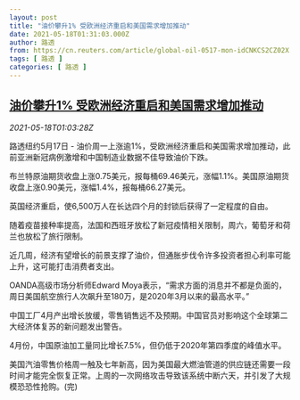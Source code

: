 ```yaml
---
layout: post
title: "油价攀升1% 受欧洲经济重启和美国需求增加推动"
date: 2021-05-18T01:31:03.000Z
author: 路透
from: https://cn.reuters.com/article/global-oil-0517-mon-idCNKCS2CZ02X
tags: [ 路透 ]
categories: [ 路透 ]
---
```

<!--1621301463000-->
[油价攀升1% 受欧洲经济重启和美国需求增加推动](https://cn.reuters.com/article/global-oil-0517-mon-idCNKCS2CZ02X)
------

<div>
<div><i>2021-05-18T01:03:28Z</i></div><p>路透纽约5月17日 - 油价周一上涨逾1%，受欧洲经济重启和美国需求增加推动，此前亚洲新冠病例激增和中国制造业数据不佳导致油价下跌。</p><p>布兰特原油期货收盘上涨0.75美元，报每桶69.46美元，涨幅1.1%。美国原油期货收盘上涨0.90美元，涨幅1.4%，报每桶66.27美元。</p><p>英国经济重启，使6,500万人在长达四个月的封锁后获得了一定程度的自由。</p><p>随着疫苗接种率提高，法国和西班牙放松了新冠疫情相关限制，周六，葡萄牙和荷兰也放松了旅行限制。</p><p>近几周，经济有望增长的前景支撑了油价，但通胀步伐令许多投资者担心利率可能上升，这可能打击消费者支出。</p><p>OANDA高级市场分析师Edward Moya表示，“需求方面的消息并不都是负面的，周日美国航空旅行人次飙升至180万，是2020年3月以来的最高水平。”</p><p>中国工厂4月产出增长放缓，零售销售远不及预期。中国官员对影响这个全球第二大经济体复苏的新问题发出警告。</p><p>4月份，中国原油加工量同比增长7.5%，但仍低于2020年第四季度的峰值水平。</p><p>美国汽油零售价格周一触及七年新高，因为美国最大燃油管道的供应链还需要一段时间才能完全恢复正常。上周的一次网络攻击导致该系统中断六天，并引发了大规模恐恐性抢购。(完)</p>
</div>
